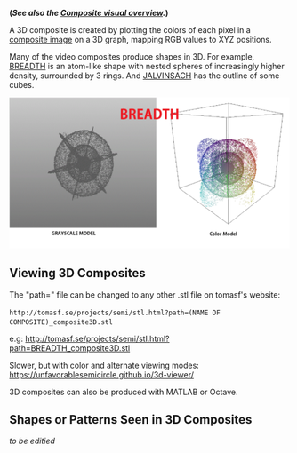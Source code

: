 **(*See also the [Composite visual
overview](Composite_visual_overview "wikilink").*)**

A 3D composite is created by plotting the colors of each pixel in a
[composite image](Video_Composites "wikilink") on a 3D graph, mapping
RGB values to XYZ positions.

Many of the video composites produce shapes in 3D. For example,
[BREADTH](BREADTH "wikilink") is an atom-like shape with nested spheres
of increasingly higher density, surrounded by 3 rings. And
[JALVINSACH](JALVINSACH "wikilink") has the outline of some cubes.

![breadthmodels.gif](breadthmodels.gif "breadthmodels.gif")

## Viewing 3D Composites

The "path=" file can be changed to any other .stl file on tomasf's
website:

`http://tomasf.se/projects/semi/stl.html?path=(NAME OF
COMPOSITE)_composite3D.stl`

e.g:
<http://tomasf.se/projects/semi/stl.html?path=BREADTH_composite3D.stl>

Slower, but with color and alternate viewing modes:
<https://unfavorablesemicircle.github.io/3d-viewer/>

3D composites can also be produced with MATLAB or Octave.

## Shapes or Patterns Seen in 3D Composites

*to be editied*

